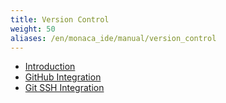 ```yaml
---
title: Version Control
weight: 50
aliases: /en/monaca_ide/manual/version_control
---
```


- [Introduction](introduction/)
- [GitHub Integration](github_integration/)
- [Git SSH Integration](git_ssh_integration/)
